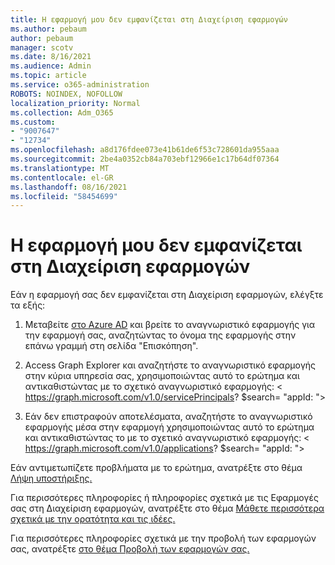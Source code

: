 ```yaml
---
title: Η εφαρμογή μου δεν εμφανίζεται στη Διαχείριση εφαρμογών
ms.author: pebaum
author: pebaum
manager: scotv
ms.date: 8/16/2021
ms.audience: Admin
ms.topic: article
ms.service: o365-administration
ROBOTS: NOINDEX, NOFOLLOW
localization_priority: Normal
ms.collection: Adm_O365
ms.custom:
- "9007647"
- "12734"
ms.openlocfilehash: a8d176fdee073e41b61de6f53c728601da955aaa
ms.sourcegitcommit: 2be4a0352cb84a703ebf12966e1c17b64df07364
ms.translationtype: MT
ms.contentlocale: el-GR
ms.lasthandoff: 08/16/2021
ms.locfileid: "58454699"
---
```

# <a name="my-app-isnt-showing-up-in-app-governance"></a>Η εφαρμογή μου δεν εμφανίζεται στη Διαχείριση εφαρμογών

Εάν η εφαρμογή σας δεν εμφανίζεται στη Διαχείριση εφαρμογών, ελέγξτε τα εξής:

1. Μεταβείτε [στο Azure AD](https://aad.portal.azure.com/) και βρείτε το αναγνωριστικό εφαρμογής για την εφαρμογή σας, αναζητώντας το όνομα της εφαρμογής στην επάνω γραμμή στη σελίδα "Επισκόπηση".

1. Access Graph Explorer και αναζητήστε το αναγνωριστικό εφαρμογής στην κύρια υπηρεσία σας, χρησιμοποιώντας αυτό το ερώτημα και αντικαθιστώντας με το σχετικό αναγνωριστικό <appId> εφαρμογής: < https://graph.microsoft.com/v1.0/servicePrincipals? $search= "appId: <appId> ">

1. Εάν δεν επιστραφούν αποτελέσματα, αναζητήστε το αναγνωριστικό εφαρμογής μέσα στην εφαρμογή χρησιμοποιώντας αυτό το ερώτημα και αντικαθιστώντας το με το σχετικό αναγνωριστικό <appId> εφαρμογής: < https://graph.microsoft.com/v1.0/applications? $search= "appId: <appId> ">

Εάν αντιμετωπίζετε προβλήματα με το ερώτημα, ανατρέξτε στο θέμα [Λήψη υποστήριξης.](https://docs.microsoft.com/microsoft-365/business-video/get-help-support) 

Για περισσότερες πληροφορίες ή πληροφορίες σχετικά με τις Εφαρμογές σας στη Διαχείριση εφαρμογών, ανατρέξτε στο θέμα [Μάθετε περισσότερα σχετικά με την ορατότητα και τις ιδέες.](https://docs.microsoft.com/microsoft-365/compliance/app-governance-visibility-insights-overview)

Για περισσότερες πληροφορίες σχετικά με την προβολή των εφαρμογών σας, ανατρέξτε [στο θέμα Προβολή των εφαρμογών σας.](https://docs.microsoft.com/microsoft-365/compliance/app-governance-visibility-insights-view-apps)

